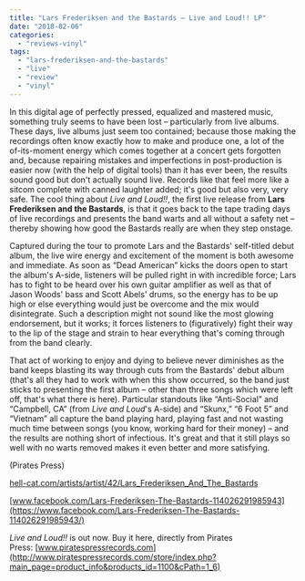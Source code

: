 ```yaml
---
title: "Lars Frederiksen and the Bastards – Live and Loud!! LP"
date: "2018-02-06"
categories: 
  - "reviews-vinyl"
tags: 
  - "lars-frederiksen-and-the-bastards"
  - "live"
  - "review"
  - "vinyl"
---
```


In this digital age of perfectly pressed, equalized and mastered music, something truly seems to have been lost – particularly from live albums. These days, live albums just seem too contained; because those making the recordings often know exactly how to make and produce one, a lot of the of-its-moment energy which comes together at a concert gets forgotten and, because repairing mistakes and imperfections in post-production is easier now (with the help of digital tools) than it has ever been, the results sound good but don't actually sound live. Records like that feel more like a sitcom complete with canned laughter added; it's good but also very, very safe. The cool thing about _Live and Loud!!_, the first live release from **Lars Frederiksen and the Bastards**, is that it goes back to the tape trading days of live recordings and presents the band warts and all without a safety net – thereby showing how good the Bastards really are when they step onstage.

Captured during the tour to promote Lars and the Bastards' self-titled debut album, the live wire energy and excitement of the moment is both awesome and immediate. As soon as “Dead American” kicks the doors open to start the album's A-side, listeners will be pulled right in with incredible force; Lars has to fight to be heard over his own guitar amplifier as well as that of Jason Woods' bass and Scott Abels' drums, so the energy has to be up high or else everything would just be overcome and the mix would disintegrate. Such a description might not sound like the most glowing endorsement, but it works; it forces listeners to (figuratively) fight their way to the lip of the stage and strain to hear everything that's coming through from the band clearly.

That act of working to enjoy and dying to believe never diminishes as the band keeps blasting its way through cuts from the Bastards' debut album (that's all they had to work with when this show occurred, so the band just sticks to presenting the first album – other than three songs which were left off, that's what there is here). Particular standouts like “Anti-Social” and “Campbell, CA” (from _Live and Loud_'s A-side) and “Skunx,” “6 Foot 5” and “Vietnam” all capture the band playing hard, playing fast and not wasting much time between songs (you know, working hard for their money) – and the results are nothing short of infectious. It's great and that it still plays so well with no warts removed makes it even better and more satisfying.

(Pirates Press)

[hell-cat.com/artists/artist/42/Lars\_Frederiksen\_And\_The\_Bastards](http://hell-cat.com/artists/artist/42/Lars_Frederiksen_And_The_Bastards)

[www.facebook.com/Lars-Frederiksen-The-Bastards-114026291985943](https://www.facebook.com/Lars-Frederiksen-The-Bastards-114026291985943/)

_Live and Loud!!_ is out now. Buy it here, directly from Pirates Press: [www.piratespressrecords.com](http://www.piratespressrecords.com/store/index.php?main_page=product_info&products_id=1100&cPath=1_6)

